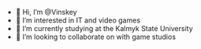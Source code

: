 - 👋 Hi, I’m @Vinskey
- 👀 I’m interested in IT and video games
- 🌱 I’m currently studying at the Kalmyk State University
- 💞️ I’m looking to collaborate on with game studios


<!---
Vinskey/Vinskey is a ✨ special ✨ repository because its `README.md` (this file) appears on your GitHub profile.
You can click the Preview link to take a look at your changes.
--->
